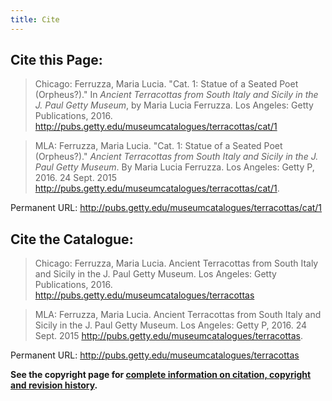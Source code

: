 ```yaml
---
title: Cite
---
```

## Cite this Page:

> Chicago: Ferruzza, Maria Lucia. "Cat. 1: Statue of a Seated Poet (Orpheus?)." In *Ancient Terracottas from South Italy and Sicily in the J. Paul Getty Museum*, by Maria Lucia Ferruzza. Los Angeles: Getty Publications, 2016. http://pubs.getty.edu/museumcatalogues/terracottas/cat/1

> MLA: Ferruzza, Maria Lucia. "Cat. 1: Statue of a Seated Poet (Orpheus?)." *Ancient Terracottas from South Italy and Sicily in the J. Paul Getty Museum*. By Maria Lucia Ferruzza. Los Angeles: Getty P, 2016. 24 Sept. 2015 <http://pubs.getty.edu/museumcatalogues/terracottas/cat/1>.

Permanent URL: http://pubs.getty.edu/museumcatalogues/terracottas/cat/1

## Cite the Catalogue:

> Chicago: Ferruzza, Maria Lucia. Ancient Terracottas from South Italy and Sicily in the J. Paul Getty Museum. Los Angeles: Getty Publications, 2016. http://pubs.getty.edu/museumcatalogues/terracottas

> MLA: Ferruzza, Maria Lucia. Ancient Terracottas from South Italy and Sicily in the J. Paul Getty Museum. Los Angeles: Getty P, 2016. 24 Sept. 2015 <http://pubs.getty.edu/museumcatalogues/terracottas>.

Permanent URL: http://pubs.getty.edu/museumcatalogues/terracottas

**See the copyright page for [complete information on citation, copyright and revision history](frontmatter/copyright/).**


<!--

Chicago article in book: 
Last, First. "Title." In *Title*, by First Last. Location: Publisher, YYYY. link

MLA article in book: 
Last, First. "Title." *Title*. By First Last. Location: Abbreviated Publisher, YYYY. DD Mo. YYYY <link>. 

• There is no period after the link in Chicago, and date of access isn't required.
• MLA requires date of access as DD Mo. YYYY, ie. 24 Sept. 2015
• And the < > characters around the link in MLA and the following period are required as is.

-->
